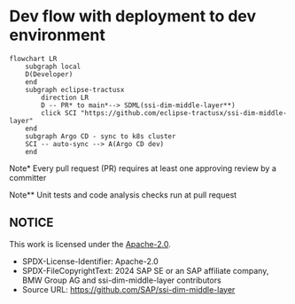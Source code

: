 # Dev flow with deployment to dev environment

```mermaid
flowchart LR
    subgraph local
    D(Developer)
    end
    subgraph eclipse-tractusx
        direction LR
        D -- PR* to main*--> SDML(ssi-dim-middle-layer**)
        click SCI "https://github.com/eclipse-tractusx/ssi-dim-middle-layer"
    end
    subgraph Argo CD - sync to k8s cluster
    SCI -- auto-sync --> A(Argo CD dev)
    end
```

Note\* Every pull request (PR) requires at least one approving review by a committer

Note\*\* Unit tests and code analysis checks run at pull request

## NOTICE

This work is licensed under the [Apache-2.0](https://www.apache.org/licenses/LICENSE-2.0).

- SPDX-License-Identifier: Apache-2.0
- SPDX-FileCopyrightText: 2024 SAP SE or an SAP affiliate company, BMW Group AG and ssi-dim-middle-layer contributors
- Source URL: https://github.com/SAP/ssi-dim-middle-layer
